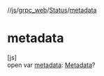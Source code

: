//[js](../../../index.md)/[grpc_web](../index.md)/[Status](index.md)/[metadata](metadata.md)

# metadata

[js]\
open var [metadata](metadata.md): [Metadata](../-metadata/index.md)?
